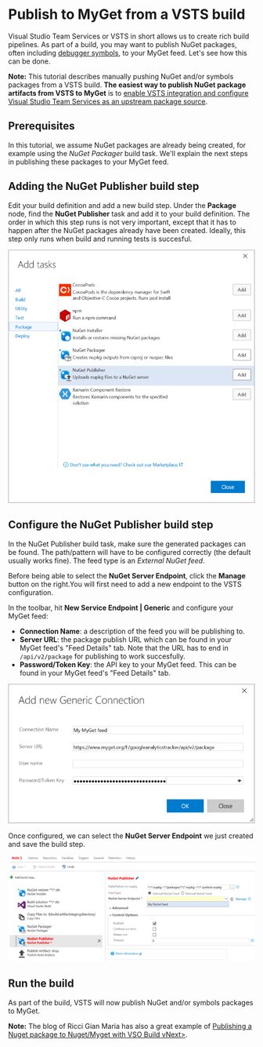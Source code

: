 # Publish to MyGet from a VSTS build

Visual Studio Team Services or VSTS in short allows us to create rich build pipelines. As part of a build, you may want to publish NuGet packages, often including [debugger symbols](/docs/reference/symbols), to your MyGet feed. Let's see how this can be done.

<p class="alert alert-info">
    <strong>Note:</strong> This tutorial describes manually pushing NuGet and/or symbols packages from a VSTS build. <b>The easiest way to publish NuGet package artifacts from VSTS to MyGet</b> is to <a href="http://blog.myget.org/post/2014/05/12/Announcing-Visual-Studio-Online-integration.aspx#scenario1">enable VSTS integration and configure Visual Studio Team Services as an upstream package source</a>.
</p>

## Prerequisites

In this tutorial, we assume NuGet packages are already being created, for example using the *NuGet Packager* build task. We'll explain the next steps in publishing these packages to your MyGet feed.
 
## Adding the NuGet Publisher build step

Edit your build definition and add a new build step. Under the **Package** node, find the **NuGet Publisher** task and add it to your build definition. The order in which this step runs is not very important, except that it has to happen after the NuGet packages already have been created. Ideally, this step only runs when build and running tests is succesful.

![Adding the NuGet Publisher build task to publish from VSTS to MyGet](Images/vsts-add-nuget-publisher.png)

## Configure the NuGet Publisher build step

In the NuGet Publisher build task, make sure the generated packages can be found. The path/pattern will have to be configured correctly (the default usually works fine). The feed type is an *External NuGet feed*.

Before being able to select the **NuGet Server Endpoint**, click the **Manage** button on the right.You will first need to add a new endpoint to the VSTS configuration. 

In the toolbar, hit **New Service Endpoint | Generic** and configure your MyGet feed:

* **Connection Name**: a description of the feed you will be publishing to.
* **Server URL**: the package publish URL which can be found in your MyGet feed's "Feed Details" tab. Note that the URL has to end in `/api/v2/package` for publishing to work succesfully.
* **Password/Token Key**: the API key to your MyGet feed. This can be found in your MyGet feed's "Feed Details" tab.

![Add generic endpoint](Images/vsts-add-generic-endpoint.png)

Once configured, we can select the **NuGet Server Endpoint** we just created and save the build step.

![Configure MyGet as the package push endpoint](Images/vsts-configure-endpoint.png)

## Run the build

As part of the build, VSTS will now publish NuGet and/or symbols packages to MyGet.

<p class="alert alert-info">
    <strong>Note:</strong> The blog of Ricci Gian Maria has also a great example of <a href="http://www.codewrecks.com/blog/index.php/2015/09/26/publishing-a-nuget-package-to-nugetmyget-with-vso-build-vnext/">Publishing a Nuget package to Nuget/Myget with VSO Build vNext></a>.
</p>